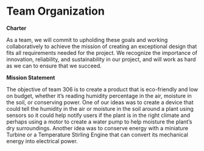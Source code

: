 # Team Organization


**Charter**

As a team, we will commit to upholding these goals and working collaboratively to achieve the mission of creating an exceptional design that fits all requirements needed for the project. We recognize the importance of innovation, reliability, and sustainability in our project, and will work as hard as we can to ensure that we succeed. 

**Mission Statement**

The objective of team 306 is to create a product that is eco-friendly and low on budget, whether it’s reading humidity percentage in the air, moisture in the soil, or conserving power. One of our ideas was to create a device that could tell the humidity in the air or moisture in the soil around a plant using sensors so it could help notify users if the plant is in the right climate and perhaps using a motor to create a water pump to help moisture the plant’s dry surroundings. Another idea was to conserve energy with a miniature Turbine or a Temperature Stirling Engine that can convert its mechanical energy into electrical power.
